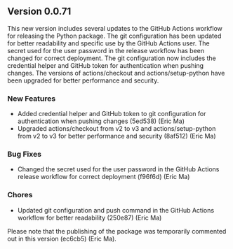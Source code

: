 ## Version 0.0.71

This new version includes several updates to the GitHub Actions workflow for releasing the Python package. The git configuration has been updated for better readability and specific use by the GitHub Actions user. The secret used for the user password in the release workflow has been changed for correct deployment. The git configuration now includes the credential helper and GitHub token for authentication when pushing changes. The versions of actions/checkout and actions/setup-python have been upgraded for better performance and security.

### New Features

- Added credential helper and GitHub token to git configuration for authentication when pushing changes (5ed538) (Eric Ma)
- Upgraded actions/checkout from v2 to v3 and actions/setup-python from v2 to v3 for better performance and security (8af512) (Eric Ma)

### Bug Fixes

- Changed the secret used for the user password in the GitHub Actions release workflow for correct deployment (f96f6d) (Eric Ma)

### Chores

- Updated git configuration and push command in the GitHub Actions workflow for better readability (250e87) (Eric Ma)

Please note that the publishing of the package was temporarily commented out in this version (ec6cb5) (Eric Ma).
